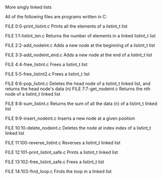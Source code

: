 More singly linked lists

All of the following files are programs written in C:

FILE 0:0-print_listint.c 
Prints all the elements of a listint_t list

FILE 1:1-listint_len.c
Returns the number of elements in a linked listint_t list

FILE 2:2-add_nodeint.c
Adds a new node at the beginning of a listint_t list

FILE 3:3-add_nodeint_end.c
Adds a new node at the end of a listint_t list

FILE 4:4-free_listint.c
Frees a listint_t list

FILE 5:5-free_listint2.c
Frees a listint_t list

FILE 6:6-pop_listint.c
Deletes the head node of a listint_t linked list, and returns the head node's data (n)
FILE 7:7-get_nodeint.c
Returns the nth node of a listint_t linked list

FILE 8:8-sum_listint.c
Returns the sum of all the data (n) of a listint_t linked list

FILE 9:9-insert_nodeint.c
Inserts a new node at a given position

FILE 10:10-delete_nodeint.c
Deletes the node at index index of a listint_t linked list

FILE 11:100-reverse_listint.c
Reverses a listint_t linked list

FILE 12:101-print_listint_safe.c
Prints a listint_t linked list

FILE 13:102-free_listint_safe.c
Frees a listint_t list

FILE 14:103-find_loop.c
Finds the loop in a linked list
